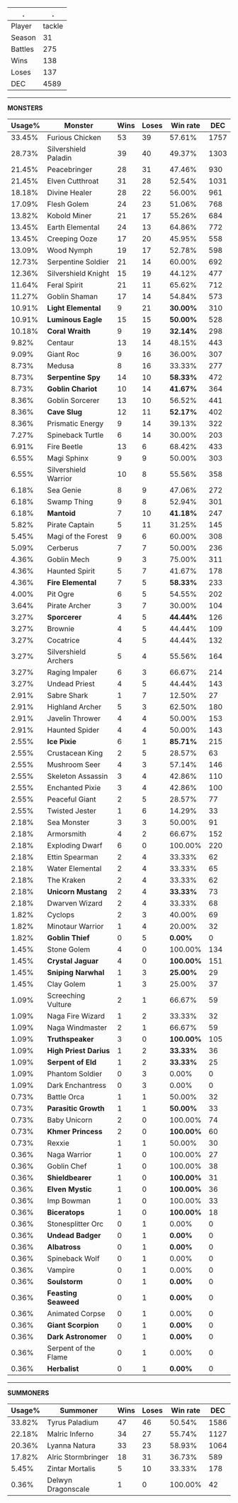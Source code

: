 .|.
|-|-
Player|tackle
Season|31
Battles|275
Wins|138
Loses|137
DEC|4589

---
**MONSTERS**

Usage%|Monster|Wins|Loses|Win rate|DEC|
-|-|-|-|-|-|
33.45%|Furious Chicken|53|39|57.61%|1757|
28.73%|Silvershield Paladin|39|40|49.37%|1303|
21.45%|Peacebringer|28|31|47.46%|930|
21.45%|Elven Cutthroat|31|28|52.54%|1031|
18.18%|Divine Healer|28|22|56.00%|961|
17.09%|Flesh Golem|24|23|51.06%|768|
13.82%|Kobold Miner|21|17|55.26%|684|
13.45%|Earth Elemental|24|13|64.86%|772|
13.45%|Creeping Ooze|17|20|45.95%|558|
13.09%|Wood Nymph|19|17|52.78%|598|
12.73%|Serpentine Soldier|21|14|60.00%|692|
12.36%|Silvershield Knight|15|19|44.12%|477|
11.64%|Feral Spirit|21|11|65.62%|712|
11.27%|Goblin Shaman|17|14|54.84%|573|
10.91%|**Light Elemental**|9|21|**30.00%**|310|
10.91%|**Luminous Eagle**|15|15|**50.00%**|528|
10.18%|**Coral Wraith**|9|19|**32.14%**|298|
9.82%|Centaur|13|14|48.15%|443|
9.09%|Giant Roc|9|16|36.00%|307|
8.73%|Medusa|8|16|33.33%|277|
8.73%|**Serpentine Spy**|14|10|**58.33%**|472|
8.73%|**Goblin Chariot**|10|14|**41.67%**|364|
8.36%|Goblin Sorcerer|13|10|56.52%|441|
8.36%|**Cave Slug**|12|11|**52.17%**|402|
8.36%|Prismatic Energy|9|14|39.13%|322|
7.27%|Spineback Turtle|6|14|30.00%|203|
6.91%|Fire Beetle|13|6|68.42%|433|
6.55%|Magi Sphinx|9|9|50.00%|303|
6.55%|Silvershield Warrior|10|8|55.56%|358|
6.18%|Sea Genie|8|9|47.06%|272|
6.18%|Swamp Thing|9|8|52.94%|301|
6.18%|**Mantoid**|7|10|**41.18%**|247|
5.82%|Pirate Captain|5|11|31.25%|145|
5.45%|Magi of the Forest|9|6|60.00%|308|
5.09%|Cerberus|7|7|50.00%|236|
4.36%|Goblin Mech|9|3|75.00%|311|
4.36%|Haunted Spirit|5|7|41.67%|178|
4.36%|**Fire Elemental**|7|5|**58.33%**|233|
4.00%|Pit Ogre|6|5|54.55%|202|
3.64%|Pirate Archer|3|7|30.00%|104|
3.27%|**Sporcerer**|4|5|**44.44%**|126|
3.27%|Brownie|4|5|44.44%|109|
3.27%|Cocatrice|4|5|44.44%|132|
3.27%|Silvershield Archers|5|4|55.56%|164|
3.27%|Raging Impaler|6|3|66.67%|214|
3.27%|Undead Priest|4|5|44.44%|143|
2.91%|Sabre Shark|1|7|12.50%|27|
2.91%|Highland Archer|5|3|62.50%|180|
2.91%|Javelin Thrower|4|4|50.00%|153|
2.91%|Haunted Spider|4|4|50.00%|143|
2.55%|**Ice Pixie**|6|1|**85.71%**|215|
2.55%|Crustacean King|2|5|28.57%|63|
2.55%|Mushroom Seer|4|3|57.14%|146|
2.55%|Skeleton Assassin|3|4|42.86%|110|
2.55%|Enchanted Pixie|3|4|42.86%|100|
2.55%|Peaceful Giant|2|5|28.57%|77|
2.55%|Twisted Jester|1|6|14.29%|33|
2.18%|Sea Monster|3|3|50.00%|91|
2.18%|Armorsmith|4|2|66.67%|152|
2.18%|Exploding Dwarf|6|0|100.00%|220|
2.18%|Ettin Spearman|2|4|33.33%|62|
2.18%|Water Elemental|2|4|33.33%|65|
2.18%|The Kraken|2|4|33.33%|62|
2.18%|**Unicorn Mustang**|2|4|**33.33%**|73|
2.18%|Dwarven Wizard|2|4|33.33%|68|
1.82%|Cyclops|2|3|40.00%|69|
1.82%|Minotaur Warrior|1|4|20.00%|32|
1.82%|**Goblin Thief**|0|5|**0.00%**|0|
1.45%|Stone Golem|4|0|100.00%|134|
1.45%|**Crystal Jaguar**|4|0|**100.00%**|151|
1.45%|**Sniping Narwhal**|1|3|**25.00%**|29|
1.45%|Clay Golem|1|3|25.00%|37|
1.09%|Screeching Vulture|2|1|66.67%|59|
1.09%|Naga Fire Wizard|1|2|33.33%|32|
1.09%|Naga Windmaster|2|1|66.67%|59|
1.09%|**Truthspeaker**|3|0|**100.00%**|105|
1.09%|**High Priest Darius**|1|2|**33.33%**|36|
1.09%|**Serpent of Eld**|1|2|**33.33%**|25|
1.09%|Phantom Soldier|0|3|0.00%|0|
1.09%|Dark Enchantress|0|3|0.00%|0|
0.73%|Battle Orca|1|1|50.00%|32|
0.73%|**Parasitic Growth**|1|1|**50.00%**|33|
0.73%|Baby Unicorn|2|0|100.00%|74|
0.73%|**Khmer Princess**|2|0|**100.00%**|60|
0.73%|Rexxie|1|1|50.00%|30|
0.36%|Naga Warrior|1|0|100.00%|27|
0.36%|Goblin Chef|1|0|100.00%|38|
0.36%|**Shieldbearer**|1|0|**100.00%**|31|
0.36%|**Elven Mystic**|1|0|**100.00%**|36|
0.36%|Imp Bowman|1|0|100.00%|33|
0.36%|**Biceratops**|1|0|**100.00%**|18|
0.36%|Stonesplitter Orc|0|1|0.00%|0|
0.36%|**Undead Badger**|0|1|**0.00%**|0|
0.36%|**Albatross**|0|1|**0.00%**|0|
0.36%|Spineback Wolf|0|1|0.00%|0|
0.36%|Vampire|0|1|0.00%|0|
0.36%|**Soulstorm**|0|1|**0.00%**|0|
0.36%|**Feasting Seaweed**|0|1|**0.00%**|0|
0.36%|Animated Corpse|0|1|0.00%|0|
0.36%|**Giant Scorpion**|0|1|**0.00%**|0|
0.36%|**Dark Astronomer**|0|1|**0.00%**|0|
0.36%|Serpent of the Flame|0|1|0.00%|0|
0.36%|**Herbalist**|0|1|**0.00%**|0|

---
**SUMMONERS**

Usage%|Summoner|Wins|Loses|Win rate|DEC|
-|-|-|-|-|-|
33.82%|Tyrus Paladium|47|46|50.54%|1586|
22.18%|Malric Inferno|34|27|55.74%|1127|
20.36%|Lyanna Natura|33|23|58.93%|1064|
17.82%|Alric Stormbringer|18|31|36.73%|589|
5.45%|Zintar Mortalis|5|10|33.33%|178|
0.36%|Delwyn Dragonscale|1|0|100.00%|42|
